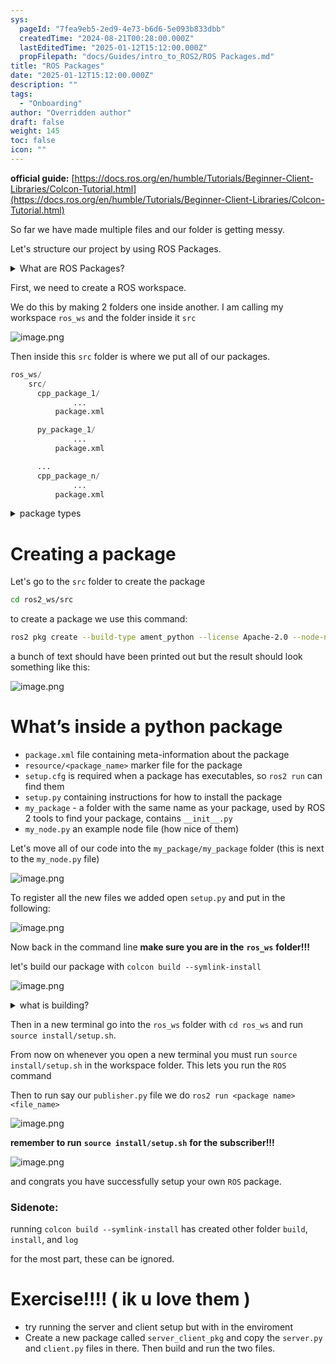 ```yaml
---
sys:
  pageId: "7fea9eb5-2ed9-4e73-b6d6-5e093b833dbb"
  createdTime: "2024-08-21T00:28:00.000Z"
  lastEditedTime: "2025-01-12T15:12:00.000Z"
  propFilepath: "docs/Guides/intro_to_ROS2/ROS Packages.md"
title: "ROS Packages"
date: "2025-01-12T15:12:00.000Z"
description: ""
tags:
  - "Onboarding"
author: "Overridden author"
draft: false
weight: 145
toc: false
icon: ""
---
```


**official guide:** [https://docs.ros.org/en/humble/Tutorials/Beginner-Client-Libraries/Colcon-Tutorial.html](https://docs.ros.org/en/humble/Tutorials/Beginner-Client-Libraries/Colcon-Tutorial.html)

So far we have made multiple files and our folder is getting messy.

Let's structure our project by using ROS Packages.

<details>

<summary>What are ROS Packages?</summary>

ROS Packages are, as the name implies, packages of code that are highly sharable between ROS developers.

They consist of a folder, `package.xml` file, and source code

```python
      cpp_package_1/
		      ... imagine much code files here ..
          package.xml
```

</details>

First, we need to create a ROS workspace.

We do this by making 2 folders one inside another. I am calling my workspace `ros_ws` and the folder inside it `src`

![image.png](https://prod-files-secure.s3.us-west-2.amazonaws.com/d518164a-d88e-44d1-a4ee-3adb3bd8bce0/70706947-fd18-4537-a67b-e12946812d31/image.png?X-Amz-Algorithm=AWS4-HMAC-SHA256&X-Amz-Content-Sha256=UNSIGNED-PAYLOAD&X-Amz-Credential=ASIAZI2LB466THGLZXRK%2F20250315%2Fus-west-2%2Fs3%2Faws4_request&X-Amz-Date=20250315T070721Z&X-Amz-Expires=3600&X-Amz-Security-Token=IQoJb3JpZ2luX2VjELf%2F%2F%2F%2F%2F%2F%2F%2F%2F%2FwEaCXVzLXdlc3QtMiJIMEYCIQCIPpcyB0wqLUTK6azC4jJvkkBvErkf3t1jEWwQYpY12QIhALU3RDkJwmc4hrKubBgvWfrelpcXg73Sk5RRKSR019VoKv8DCBAQABoMNjM3NDIzMTgzODA1IgxIBQ6F%2Bg9g3cwQyhkq3AOZa4xjU%2Fz0e17dLjyXECxtMD3WHk04TNYbvNlzUV2QQ3VthpiUK%2FXAdNlVsOY%2BYUmqAURE0y%2F0%2BTwKkM5%2FPzGzZMh7FzVVAgAGdpxbVgg37WHOrqWlg%2F5RVVIvI9HO9%2FfzDMFa49Vh7s7FrvA5exl0xeI9PS2klRBFgUhoP5qUStCe7mbj8OjZOX8K2PAK9On1qEZ%2BsQPkCdAxEyi0tULdgiEDGa7e5nHi8JnzSXqvF88I5OkGiAlfNtD2%2FEiHd%2BSkvADmr8h8NAsynQp1pZQW8MmVLNJBfirIUwxLNxpvGm6TtI%2FyABAkgX44sZN%2B1%2B4zJ0xiEtAO2fGKKt9APDMvduxuBXHp0AT8qLMsQWntE%2Bk0gjGci1qJfcdztrgqJJ8PleArD6FZ389KijRr4x6%2F72zFP6oY%2FypQPFlvrmpz1QS0DHr4sfUAI3deiEl0wGnSs2TNizZcUyUJrfos2dB3J8zCIWsnby6bCGtZ75LSLNmnfFuCs%2Bl9t8JuFflH%2BtceJAICdJp1tZH6pLyQ62Yjkby47O2gvLGE241P0x%2Fv%2BoYnyXWbpZuoM5aNzdAVZSduHuccgCx67hsDUt%2BG2wH1mqQSoRXvsEyf7q8RPPGh%2BXxVpUUR4XjwibRbxjCaxNS%2BBjqkAU0bjg3GWaQ%2Fn7s1%2Bqc%2BYY63pAyZ82qJ%2FCiikxk%2BqtpjB0gM%2FZjQFs6lmPQAv2DtAJBcGqM0800q1mXYxz5%2FxsYMdel16K9sW2LSuz1RfLImxSSQD5tvZHzl3Xnc3oJYpZhDplF2TxlHcoVl3x%2BW%2FIebOpqGKwumK92A5MFZeVZ181neWcNAUtEhrCpnwV4JJWqVKIadfHe9m5NEf0rb0kam1xcC&X-Amz-Signature=ec105d80efa28d6b05a1d052627686eb159b71ef186288375454ebb02b7b93be&X-Amz-SignedHeaders=host&x-id=GetObject)

Then inside this `src` folder is where we put all of our packages.

```python
ros_ws/
    src/
      cpp_package_1/
		      ...
          package.xml

      py_package_1/
		      ...
          package.xml

      ...
      cpp_package_n/
		      ...
          package.xml

```

<details>

<summary>package types</summary>

packages can be either `C++` or python.

the intern file structure is different for each but for this guide we will stick to creating python packages

</details>

# Creating a package

Let's go to the `src` folder to create the package

```bash
cd ros2_ws/src
```

to create a package we use this command:

```bash
ros2 pkg create --build-type ament_python --license Apache-2.0 --node-name my_node my_package
```

a bunch of text should have been printed out but the result should look something like this:

![image.png](https://prod-files-secure.s3.us-west-2.amazonaws.com/d518164a-d88e-44d1-a4ee-3adb3bd8bce0/e6cf1e3f-8512-4a3e-b131-079f800bf3e8/image.png?X-Amz-Algorithm=AWS4-HMAC-SHA256&X-Amz-Content-Sha256=UNSIGNED-PAYLOAD&X-Amz-Credential=ASIAZI2LB466THGLZXRK%2F20250315%2Fus-west-2%2Fs3%2Faws4_request&X-Amz-Date=20250315T070721Z&X-Amz-Expires=3600&X-Amz-Security-Token=IQoJb3JpZ2luX2VjELf%2F%2F%2F%2F%2F%2F%2F%2F%2F%2FwEaCXVzLXdlc3QtMiJIMEYCIQCIPpcyB0wqLUTK6azC4jJvkkBvErkf3t1jEWwQYpY12QIhALU3RDkJwmc4hrKubBgvWfrelpcXg73Sk5RRKSR019VoKv8DCBAQABoMNjM3NDIzMTgzODA1IgxIBQ6F%2Bg9g3cwQyhkq3AOZa4xjU%2Fz0e17dLjyXECxtMD3WHk04TNYbvNlzUV2QQ3VthpiUK%2FXAdNlVsOY%2BYUmqAURE0y%2F0%2BTwKkM5%2FPzGzZMh7FzVVAgAGdpxbVgg37WHOrqWlg%2F5RVVIvI9HO9%2FfzDMFa49Vh7s7FrvA5exl0xeI9PS2klRBFgUhoP5qUStCe7mbj8OjZOX8K2PAK9On1qEZ%2BsQPkCdAxEyi0tULdgiEDGa7e5nHi8JnzSXqvF88I5OkGiAlfNtD2%2FEiHd%2BSkvADmr8h8NAsynQp1pZQW8MmVLNJBfirIUwxLNxpvGm6TtI%2FyABAkgX44sZN%2B1%2B4zJ0xiEtAO2fGKKt9APDMvduxuBXHp0AT8qLMsQWntE%2Bk0gjGci1qJfcdztrgqJJ8PleArD6FZ389KijRr4x6%2F72zFP6oY%2FypQPFlvrmpz1QS0DHr4sfUAI3deiEl0wGnSs2TNizZcUyUJrfos2dB3J8zCIWsnby6bCGtZ75LSLNmnfFuCs%2Bl9t8JuFflH%2BtceJAICdJp1tZH6pLyQ62Yjkby47O2gvLGE241P0x%2Fv%2BoYnyXWbpZuoM5aNzdAVZSduHuccgCx67hsDUt%2BG2wH1mqQSoRXvsEyf7q8RPPGh%2BXxVpUUR4XjwibRbxjCaxNS%2BBjqkAU0bjg3GWaQ%2Fn7s1%2Bqc%2BYY63pAyZ82qJ%2FCiikxk%2BqtpjB0gM%2FZjQFs6lmPQAv2DtAJBcGqM0800q1mXYxz5%2FxsYMdel16K9sW2LSuz1RfLImxSSQD5tvZHzl3Xnc3oJYpZhDplF2TxlHcoVl3x%2BW%2FIebOpqGKwumK92A5MFZeVZ181neWcNAUtEhrCpnwV4JJWqVKIadfHe9m5NEf0rb0kam1xcC&X-Amz-Signature=9da0aa7df1fa6d7798e9883eb386c1e82fa79484daa98b1d4f70d28ab684ee7b&X-Amz-SignedHeaders=host&x-id=GetObject)

# What’s inside a python package

- `package.xml` file containing meta-information about the package
- `resource/<package_name>` marker file for the package
- `setup.cfg` is required when a package has executables, so `ros2 run` can find them
- `setup.py` containing instructions for how to install the package
- `my_package` - a folder with the same name as your package, used by ROS 2 tools to find your package, contains `__init__.py`
- `my_node.py` an example node file (how nice of them)

Let's move all of our code into the `my_package/my_package` folder (this is next to the `my_node.py` file)

![image.png](https://prod-files-secure.s3.us-west-2.amazonaws.com/d518164a-d88e-44d1-a4ee-3adb3bd8bce0/9ce58f11-0da9-4d3e-b86d-506a9685d378/image.png?X-Amz-Algorithm=AWS4-HMAC-SHA256&X-Amz-Content-Sha256=UNSIGNED-PAYLOAD&X-Amz-Credential=ASIAZI2LB466THGLZXRK%2F20250315%2Fus-west-2%2Fs3%2Faws4_request&X-Amz-Date=20250315T070721Z&X-Amz-Expires=3600&X-Amz-Security-Token=IQoJb3JpZ2luX2VjELf%2F%2F%2F%2F%2F%2F%2F%2F%2F%2FwEaCXVzLXdlc3QtMiJIMEYCIQCIPpcyB0wqLUTK6azC4jJvkkBvErkf3t1jEWwQYpY12QIhALU3RDkJwmc4hrKubBgvWfrelpcXg73Sk5RRKSR019VoKv8DCBAQABoMNjM3NDIzMTgzODA1IgxIBQ6F%2Bg9g3cwQyhkq3AOZa4xjU%2Fz0e17dLjyXECxtMD3WHk04TNYbvNlzUV2QQ3VthpiUK%2FXAdNlVsOY%2BYUmqAURE0y%2F0%2BTwKkM5%2FPzGzZMh7FzVVAgAGdpxbVgg37WHOrqWlg%2F5RVVIvI9HO9%2FfzDMFa49Vh7s7FrvA5exl0xeI9PS2klRBFgUhoP5qUStCe7mbj8OjZOX8K2PAK9On1qEZ%2BsQPkCdAxEyi0tULdgiEDGa7e5nHi8JnzSXqvF88I5OkGiAlfNtD2%2FEiHd%2BSkvADmr8h8NAsynQp1pZQW8MmVLNJBfirIUwxLNxpvGm6TtI%2FyABAkgX44sZN%2B1%2B4zJ0xiEtAO2fGKKt9APDMvduxuBXHp0AT8qLMsQWntE%2Bk0gjGci1qJfcdztrgqJJ8PleArD6FZ389KijRr4x6%2F72zFP6oY%2FypQPFlvrmpz1QS0DHr4sfUAI3deiEl0wGnSs2TNizZcUyUJrfos2dB3J8zCIWsnby6bCGtZ75LSLNmnfFuCs%2Bl9t8JuFflH%2BtceJAICdJp1tZH6pLyQ62Yjkby47O2gvLGE241P0x%2Fv%2BoYnyXWbpZuoM5aNzdAVZSduHuccgCx67hsDUt%2BG2wH1mqQSoRXvsEyf7q8RPPGh%2BXxVpUUR4XjwibRbxjCaxNS%2BBjqkAU0bjg3GWaQ%2Fn7s1%2Bqc%2BYY63pAyZ82qJ%2FCiikxk%2BqtpjB0gM%2FZjQFs6lmPQAv2DtAJBcGqM0800q1mXYxz5%2FxsYMdel16K9sW2LSuz1RfLImxSSQD5tvZHzl3Xnc3oJYpZhDplF2TxlHcoVl3x%2BW%2FIebOpqGKwumK92A5MFZeVZ181neWcNAUtEhrCpnwV4JJWqVKIadfHe9m5NEf0rb0kam1xcC&X-Amz-Signature=6aa073e78fbe853c72ea60ad140b87c9b8dfb5404e5fa69281275858c4178aa7&X-Amz-SignedHeaders=host&x-id=GetObject)

To register all the new files we added open `setup.py` and put in the following:

![image.png](https://prod-files-secure.s3.us-west-2.amazonaws.com/d518164a-d88e-44d1-a4ee-3adb3bd8bce0/1cd7c262-4cae-4496-9d75-c178537d24a2/image.png?X-Amz-Algorithm=AWS4-HMAC-SHA256&X-Amz-Content-Sha256=UNSIGNED-PAYLOAD&X-Amz-Credential=ASIAZI2LB466THGLZXRK%2F20250315%2Fus-west-2%2Fs3%2Faws4_request&X-Amz-Date=20250315T070721Z&X-Amz-Expires=3600&X-Amz-Security-Token=IQoJb3JpZ2luX2VjELf%2F%2F%2F%2F%2F%2F%2F%2F%2F%2FwEaCXVzLXdlc3QtMiJIMEYCIQCIPpcyB0wqLUTK6azC4jJvkkBvErkf3t1jEWwQYpY12QIhALU3RDkJwmc4hrKubBgvWfrelpcXg73Sk5RRKSR019VoKv8DCBAQABoMNjM3NDIzMTgzODA1IgxIBQ6F%2Bg9g3cwQyhkq3AOZa4xjU%2Fz0e17dLjyXECxtMD3WHk04TNYbvNlzUV2QQ3VthpiUK%2FXAdNlVsOY%2BYUmqAURE0y%2F0%2BTwKkM5%2FPzGzZMh7FzVVAgAGdpxbVgg37WHOrqWlg%2F5RVVIvI9HO9%2FfzDMFa49Vh7s7FrvA5exl0xeI9PS2klRBFgUhoP5qUStCe7mbj8OjZOX8K2PAK9On1qEZ%2BsQPkCdAxEyi0tULdgiEDGa7e5nHi8JnzSXqvF88I5OkGiAlfNtD2%2FEiHd%2BSkvADmr8h8NAsynQp1pZQW8MmVLNJBfirIUwxLNxpvGm6TtI%2FyABAkgX44sZN%2B1%2B4zJ0xiEtAO2fGKKt9APDMvduxuBXHp0AT8qLMsQWntE%2Bk0gjGci1qJfcdztrgqJJ8PleArD6FZ389KijRr4x6%2F72zFP6oY%2FypQPFlvrmpz1QS0DHr4sfUAI3deiEl0wGnSs2TNizZcUyUJrfos2dB3J8zCIWsnby6bCGtZ75LSLNmnfFuCs%2Bl9t8JuFflH%2BtceJAICdJp1tZH6pLyQ62Yjkby47O2gvLGE241P0x%2Fv%2BoYnyXWbpZuoM5aNzdAVZSduHuccgCx67hsDUt%2BG2wH1mqQSoRXvsEyf7q8RPPGh%2BXxVpUUR4XjwibRbxjCaxNS%2BBjqkAU0bjg3GWaQ%2Fn7s1%2Bqc%2BYY63pAyZ82qJ%2FCiikxk%2BqtpjB0gM%2FZjQFs6lmPQAv2DtAJBcGqM0800q1mXYxz5%2FxsYMdel16K9sW2LSuz1RfLImxSSQD5tvZHzl3Xnc3oJYpZhDplF2TxlHcoVl3x%2BW%2FIebOpqGKwumK92A5MFZeVZ181neWcNAUtEhrCpnwV4JJWqVKIadfHe9m5NEf0rb0kam1xcC&X-Amz-Signature=7e96e77efeec7f96f028ecd15da1e0fe70170f7de90f62f7d60ddd27733d01b2&X-Amz-SignedHeaders=host&x-id=GetObject)

Now back in the command line **make sure you are in the** **`ros_ws`** **folder!!!**

let's build our package with `colcon build --symlink-install`

![image.png](https://prod-files-secure.s3.us-west-2.amazonaws.com/d518164a-d88e-44d1-a4ee-3adb3bd8bce0/2f2a0d27-b173-48fd-b189-5f5c0ce65619/image.png?X-Amz-Algorithm=AWS4-HMAC-SHA256&X-Amz-Content-Sha256=UNSIGNED-PAYLOAD&X-Amz-Credential=ASIAZI2LB466THGLZXRK%2F20250315%2Fus-west-2%2Fs3%2Faws4_request&X-Amz-Date=20250315T070721Z&X-Amz-Expires=3600&X-Amz-Security-Token=IQoJb3JpZ2luX2VjELf%2F%2F%2F%2F%2F%2F%2F%2F%2F%2FwEaCXVzLXdlc3QtMiJIMEYCIQCIPpcyB0wqLUTK6azC4jJvkkBvErkf3t1jEWwQYpY12QIhALU3RDkJwmc4hrKubBgvWfrelpcXg73Sk5RRKSR019VoKv8DCBAQABoMNjM3NDIzMTgzODA1IgxIBQ6F%2Bg9g3cwQyhkq3AOZa4xjU%2Fz0e17dLjyXECxtMD3WHk04TNYbvNlzUV2QQ3VthpiUK%2FXAdNlVsOY%2BYUmqAURE0y%2F0%2BTwKkM5%2FPzGzZMh7FzVVAgAGdpxbVgg37WHOrqWlg%2F5RVVIvI9HO9%2FfzDMFa49Vh7s7FrvA5exl0xeI9PS2klRBFgUhoP5qUStCe7mbj8OjZOX8K2PAK9On1qEZ%2BsQPkCdAxEyi0tULdgiEDGa7e5nHi8JnzSXqvF88I5OkGiAlfNtD2%2FEiHd%2BSkvADmr8h8NAsynQp1pZQW8MmVLNJBfirIUwxLNxpvGm6TtI%2FyABAkgX44sZN%2B1%2B4zJ0xiEtAO2fGKKt9APDMvduxuBXHp0AT8qLMsQWntE%2Bk0gjGci1qJfcdztrgqJJ8PleArD6FZ389KijRr4x6%2F72zFP6oY%2FypQPFlvrmpz1QS0DHr4sfUAI3deiEl0wGnSs2TNizZcUyUJrfos2dB3J8zCIWsnby6bCGtZ75LSLNmnfFuCs%2Bl9t8JuFflH%2BtceJAICdJp1tZH6pLyQ62Yjkby47O2gvLGE241P0x%2Fv%2BoYnyXWbpZuoM5aNzdAVZSduHuccgCx67hsDUt%2BG2wH1mqQSoRXvsEyf7q8RPPGh%2BXxVpUUR4XjwibRbxjCaxNS%2BBjqkAU0bjg3GWaQ%2Fn7s1%2Bqc%2BYY63pAyZ82qJ%2FCiikxk%2BqtpjB0gM%2FZjQFs6lmPQAv2DtAJBcGqM0800q1mXYxz5%2FxsYMdel16K9sW2LSuz1RfLImxSSQD5tvZHzl3Xnc3oJYpZhDplF2TxlHcoVl3x%2BW%2FIebOpqGKwumK92A5MFZeVZ181neWcNAUtEhrCpnwV4JJWqVKIadfHe9m5NEf0rb0kam1xcC&X-Amz-Signature=79061901dce58dd1e983067dcd5f2fcfa746709b245020b825bdb5ecb0428596&X-Amz-SignedHeaders=host&x-id=GetObject)

<details>

<summary>what is building?</summary>

if you are a CS major at Rose-Hulman you will learn the answer to this in CSSE132

but TLDR; is it combines all the code files into one program that can be run easily 

</details>

Then in a new terminal go into the `ros_ws` folder with `cd ros_ws` and run `source install/setup.sh`. 

From now on whenever you open a new terminal you must run `source install/setup.sh` in the workspace folder. This lets you run the `ROS` command

Then to run say our `publisher.py` file we do `ros2 run <package name> <file_name>`

![image.png](https://prod-files-secure.s3.us-west-2.amazonaws.com/d518164a-d88e-44d1-a4ee-3adb3bd8bce0/4f4b1219-3a44-4632-aa0a-ce3471699f59/image.png?X-Amz-Algorithm=AWS4-HMAC-SHA256&X-Amz-Content-Sha256=UNSIGNED-PAYLOAD&X-Amz-Credential=ASIAZI2LB466THGLZXRK%2F20250315%2Fus-west-2%2Fs3%2Faws4_request&X-Amz-Date=20250315T070721Z&X-Amz-Expires=3600&X-Amz-Security-Token=IQoJb3JpZ2luX2VjELf%2F%2F%2F%2F%2F%2F%2F%2F%2F%2FwEaCXVzLXdlc3QtMiJIMEYCIQCIPpcyB0wqLUTK6azC4jJvkkBvErkf3t1jEWwQYpY12QIhALU3RDkJwmc4hrKubBgvWfrelpcXg73Sk5RRKSR019VoKv8DCBAQABoMNjM3NDIzMTgzODA1IgxIBQ6F%2Bg9g3cwQyhkq3AOZa4xjU%2Fz0e17dLjyXECxtMD3WHk04TNYbvNlzUV2QQ3VthpiUK%2FXAdNlVsOY%2BYUmqAURE0y%2F0%2BTwKkM5%2FPzGzZMh7FzVVAgAGdpxbVgg37WHOrqWlg%2F5RVVIvI9HO9%2FfzDMFa49Vh7s7FrvA5exl0xeI9PS2klRBFgUhoP5qUStCe7mbj8OjZOX8K2PAK9On1qEZ%2BsQPkCdAxEyi0tULdgiEDGa7e5nHi8JnzSXqvF88I5OkGiAlfNtD2%2FEiHd%2BSkvADmr8h8NAsynQp1pZQW8MmVLNJBfirIUwxLNxpvGm6TtI%2FyABAkgX44sZN%2B1%2B4zJ0xiEtAO2fGKKt9APDMvduxuBXHp0AT8qLMsQWntE%2Bk0gjGci1qJfcdztrgqJJ8PleArD6FZ389KijRr4x6%2F72zFP6oY%2FypQPFlvrmpz1QS0DHr4sfUAI3deiEl0wGnSs2TNizZcUyUJrfos2dB3J8zCIWsnby6bCGtZ75LSLNmnfFuCs%2Bl9t8JuFflH%2BtceJAICdJp1tZH6pLyQ62Yjkby47O2gvLGE241P0x%2Fv%2BoYnyXWbpZuoM5aNzdAVZSduHuccgCx67hsDUt%2BG2wH1mqQSoRXvsEyf7q8RPPGh%2BXxVpUUR4XjwibRbxjCaxNS%2BBjqkAU0bjg3GWaQ%2Fn7s1%2Bqc%2BYY63pAyZ82qJ%2FCiikxk%2BqtpjB0gM%2FZjQFs6lmPQAv2DtAJBcGqM0800q1mXYxz5%2FxsYMdel16K9sW2LSuz1RfLImxSSQD5tvZHzl3Xnc3oJYpZhDplF2TxlHcoVl3x%2BW%2FIebOpqGKwumK92A5MFZeVZ181neWcNAUtEhrCpnwV4JJWqVKIadfHe9m5NEf0rb0kam1xcC&X-Amz-Signature=e2aa7d031d8ae2d03058b82c95213d1dd3ef930e4b114bd698858b580a412cf0&X-Amz-SignedHeaders=host&x-id=GetObject)

**remember to run** **`source install/setup.sh`** **for the subscriber!!!**

![image.png](https://prod-files-secure.s3.us-west-2.amazonaws.com/d518164a-d88e-44d1-a4ee-3adb3bd8bce0/02121119-dad4-49ec-8356-c956108b4243/image.png?X-Amz-Algorithm=AWS4-HMAC-SHA256&X-Amz-Content-Sha256=UNSIGNED-PAYLOAD&X-Amz-Credential=ASIAZI2LB466THGLZXRK%2F20250315%2Fus-west-2%2Fs3%2Faws4_request&X-Amz-Date=20250315T070721Z&X-Amz-Expires=3600&X-Amz-Security-Token=IQoJb3JpZ2luX2VjELf%2F%2F%2F%2F%2F%2F%2F%2F%2F%2FwEaCXVzLXdlc3QtMiJIMEYCIQCIPpcyB0wqLUTK6azC4jJvkkBvErkf3t1jEWwQYpY12QIhALU3RDkJwmc4hrKubBgvWfrelpcXg73Sk5RRKSR019VoKv8DCBAQABoMNjM3NDIzMTgzODA1IgxIBQ6F%2Bg9g3cwQyhkq3AOZa4xjU%2Fz0e17dLjyXECxtMD3WHk04TNYbvNlzUV2QQ3VthpiUK%2FXAdNlVsOY%2BYUmqAURE0y%2F0%2BTwKkM5%2FPzGzZMh7FzVVAgAGdpxbVgg37WHOrqWlg%2F5RVVIvI9HO9%2FfzDMFa49Vh7s7FrvA5exl0xeI9PS2klRBFgUhoP5qUStCe7mbj8OjZOX8K2PAK9On1qEZ%2BsQPkCdAxEyi0tULdgiEDGa7e5nHi8JnzSXqvF88I5OkGiAlfNtD2%2FEiHd%2BSkvADmr8h8NAsynQp1pZQW8MmVLNJBfirIUwxLNxpvGm6TtI%2FyABAkgX44sZN%2B1%2B4zJ0xiEtAO2fGKKt9APDMvduxuBXHp0AT8qLMsQWntE%2Bk0gjGci1qJfcdztrgqJJ8PleArD6FZ389KijRr4x6%2F72zFP6oY%2FypQPFlvrmpz1QS0DHr4sfUAI3deiEl0wGnSs2TNizZcUyUJrfos2dB3J8zCIWsnby6bCGtZ75LSLNmnfFuCs%2Bl9t8JuFflH%2BtceJAICdJp1tZH6pLyQ62Yjkby47O2gvLGE241P0x%2Fv%2BoYnyXWbpZuoM5aNzdAVZSduHuccgCx67hsDUt%2BG2wH1mqQSoRXvsEyf7q8RPPGh%2BXxVpUUR4XjwibRbxjCaxNS%2BBjqkAU0bjg3GWaQ%2Fn7s1%2Bqc%2BYY63pAyZ82qJ%2FCiikxk%2BqtpjB0gM%2FZjQFs6lmPQAv2DtAJBcGqM0800q1mXYxz5%2FxsYMdel16K9sW2LSuz1RfLImxSSQD5tvZHzl3Xnc3oJYpZhDplF2TxlHcoVl3x%2BW%2FIebOpqGKwumK92A5MFZeVZ181neWcNAUtEhrCpnwV4JJWqVKIadfHe9m5NEf0rb0kam1xcC&X-Amz-Signature=c6ede1f3435892aaa9775e53c053a518731763ddb55562607abbdde4d7cb70d6&X-Amz-SignedHeaders=host&x-id=GetObject)

and congrats you have successfully setup your own `ROS` package.

### Sidenote:

running `colcon build --symlink-install` has created other folder `build`, `install`, and `log`

for the most part, these can be ignored.

# Exercise!!!! ( ik u love them )

- try running the server and client setup but with in the enviroment
- Create a new package called `server_client_pkg` and copy the `server.py` and `client.py` files in there. Then build and run the two files.
